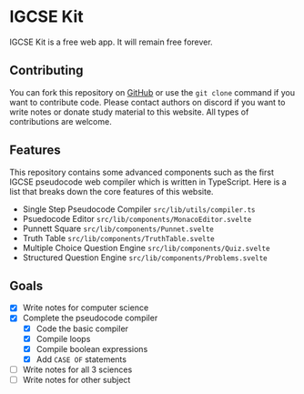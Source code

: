 # IGCSE Kit

IGCSE Kit is a free web app. It will remain free forever.

## Contributing

You can fork this repository on [GitHub](https://github.com/intfract) or use the `git clone` command if you want to contribute code. Please contact authors on discord if you want to write notes or donate study material to this website. All types of contributions are welcome.

## Features

This repository contains some advanced components such as the first IGCSE pseudocode web compiler which is written in TypeScript. Here is a list that breaks down the core features of this website.
- Single Step Pseudocode Compiler `src/lib/utils/compiler.ts`
- Psuedocode Editor `src/lib/components/MonacoEditor.svelte`
- Punnett Square `src/lib/components/Punnet.svelte`
- Truth Table `src/lib/components/TruthTable.svelte`
- Multiple Choice Question Engine `src/lib/components/Quiz.svelte`
- Structured Question Engine `src/lib/components/Problems.svelte`

## Goals

- [x] Write notes for computer science
- [x] Complete the pseudocode compiler
  - [x] Code the basic compiler
  - [x] Compile loops
  - [x] Compile boolean expressions
  - [x] Add `CASE OF` statements
- [ ] Write notes for all 3 sciences
- [ ] Write notes for other subject
